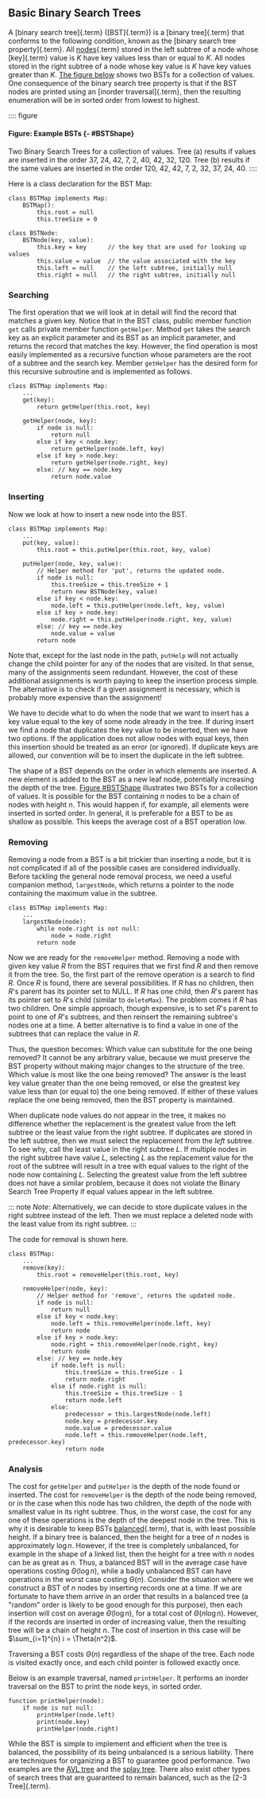 
## Basic Binary Search Trees

A [binary search tree]{.term}
([BST]{.term}) is a
[binary tree]{.term} that conforms to the
following condition, known as the
[binary search tree property]{.term}. All
[nodes](#node){.term} stored in the left subtree
of a node whose [key]{.term} value is $K$ have
key values less than or equal to $K$. All nodes stored in the right
subtree of a node whose key value is $K$ have key values greater than $K$.
[The figure below](#BSTShape) shows two
BSTs for a collection of values. One consequence of the binary search
tree property is that if the BST nodes are printed using an
[inorder traversal]{.term}, then the resulting enumeration will be in sorted order from
lowest to highest.

:::: figure
#### Figure: Example BSTs {- #BSTShape}

<inlineav id="BSTShapeCON" src="Binary/BSTShapeCON.js" name="Binary/BSTShapeCON" links="Binary/BSTShapeCON.css" static/>

Two Binary Search Trees for a collection of values. Tree (a) results if
values are inserted in the order 37, 24, 42, 7, 2, 40, 42, 32, 120. Tree
(b) results if the same values are inserted in the order 120, 42, 42, 7,
2, 32, 37, 24, 40.
::::

Here is a class declaration for the BST Map:

    class BSTMap implements Map:
        BSTMap():
            this.root = null
            this.treeSize = 0

    class BSTNode:
        BSTNode(key, value):
            this.key = key      // the key that are used for looking up values
            this.value = value  // the value associated with the key
            this.left = null    // the left subtree, initially null
            this.right = null   // the right subtree, initially null


### Searching

The first operation that we will look at in detail will find the record
that matches a given key. Notice that in the BST class, public member
function `get` calls private member function `getHelper`. Method `get`
takes the search key as an explicit parameter and its BST as an implicit
parameter, and returns the record that matches the key. However, the
find operation is most easily implemented as a recursive function whose
parameters are the root of a subtree and the search key. Member
`getHelper` has the desired form for this recursive subroutine and is
implemented as follows.

    class BSTMap implements Map:
        ...
        get(key):
            return getHelper(this.root, key)

        getHelper(node, key):
            if node is null:
                return null
            else if key < node.key:
                return getHelper(node.left, key)
            else if key > node.key:
                return getHelper(node.right, key)
            else: // key == node.key
                return node.value


<inlineav id="BSTsearchCON" src="Binary/BSTsearchCON.js" name="BST Search Slideshow" links="Binary/BSTCON.css"/>

<avembed id="BSTsearchPRO" src="Binary/BSTsearchPRO.html" type="pe" name="BST Search Proficiency Exercise"/>

### Inserting

Now we look at how to insert a new node into the BST.

    class BSTMap implements Map:
        ...
        put(key, value):
            this.root = this.putHelper(this.root, key, value)

        putHelper(node, key, value):
            // Helper method for 'put', returns the updated node.
            if node is null:
                this.treeSize = this.treeSize + 1
                return new BSTNode(key, value)
            else if key < node.key:
                node.left = this.putHelper(node.left, key, value)
            else if key > node.key:
                node.right = this.putHelper(node.right, key, value)
            else: // key == node.key
                node.value = value
            return node


<inlineav id="BSTinsertCON" src="Binary/BSTinsertCON.js" name="BST Insert Slideshow" links="Binary/BSTCON.css"/>

Note that, except for the last node in the path, `putHelp` will not
actually change the child pointer for any of the nodes that are visited.
In that sense, many of the assignments seem redundant. However, the cost
of these additional assignments is worth paying to keep the insertion
process simple. The alternative is to check if a given assignment is
necessary, which is probably more expensive than the assignment!

We have to decide what to do when the node that we want to insert has a
key value equal to the key of some node already in the tree. If during
insert we find a node that duplicates the key value to be inserted, then
we have two options. If the application does not allow nodes with equal
keys, then this insertion should be treated as an error (or ignored). If
duplicate keys are allowed, our convention will be to insert the
duplicate in the left subtree.

The shape of a BST depends on the order in which elements are inserted.
A new element is added to the BST as a new leaf node, potentially
increasing the depth of the tree.
[Figure #BSTShape](#BSTShape) illustrates two BSTs
for a collection of values. It is possible for the BST containing $n$
nodes to be a chain of nodes with height $n$. This would happen if, for
example, all elements were inserted in sorted order. In general, it is
preferable for a BST to be as shallow as possible. This keeps the
average cost of a BST operation low.

<avembed id="BSTinsertPRO" src="Binary/BSTinsertPRO.html" type="pe" name="BST Insert Proficiency Exercise"/>

### Removing

Removing a node from a BST is a bit trickier than inserting a node, but
it is not complicated if all of the possible cases are considered
individually. Before tackling the general node removal process, we need
a useful companion method, `largestNode`, which returns a pointer to the
node containing the maximum value in the subtree.

    class BSTMap implements Map:
        ...
        largestNode(node):
            while node.right is not null:
                node = node.right
            return node

Now we are ready for the `removeHelper` method. Removing a node with
given key value $R$ from the BST requires that we first find $R$ and
then remove it from the tree. So, the first part of the remove operation
is a search to find $R$. Once $R$ is found, there are several
possibilities. If $R$ has no children, then $R$'s parent has its
pointer set to NULL. If $R$ has one child, then $R$'s parent has its
pointer set to $R$'s child (similar to `deleteMax`). The problem comes
if $R$ has two children. One simple approach, though expensive, is to
set $R$'s parent to point to one of $R$'s subtrees, and then reinsert
the remaining subtree's nodes one at a time. A better alternative is to
find a value in one of the subtrees that can replace the value in $R$.

Thus, the question becomes: Which value can substitute for the one being
removed? It cannot be any arbitrary value, because we must preserve the
BST property without making major changes to the structure of the tree.
Which value is most like the one being removed? The answer is the least
key value greater than the one being removed, or else the greatest key
value less than (or equal to) the one being removed. If either of these
values replace the one being removed, then the BST property is
maintained.

<inlineav id="BSTremoveCON" src="Binary/BSTremoveCON.js" name="BST remove Slideshow" links="Binary/BSTCON.css"/>

When duplicate node values do not appear in the tree, it makes no
difference whether the replacement is the greatest value from the left
subtree or the least value from the right subtree. If duplicates are
stored in the left subtree, then we must select the replacement from the
*left* subtree. To see why, call the least value in the right
subtree $L$. If multiple nodes in the right subtree have value $L$,
selecting $L$ as the replacement value for the root of the subtree will
result in a tree with equal values to the right of the node now
containing $L$. Selecting the greatest value from the left subtree does
not have a similar problem, because it does not violate the Binary
Search Tree Property if equal values appear in the left subtree.

::: note
*Note*: Alternatively, we can decide to store duplicate values in the
right subtree instead of the left. Then we must replace a deleted node
with the least value from its right subtree.
:::

The code for removal is shown here.

    class BSTMap:
        ...
        remove(key):
            this.root = removeHelper(this.root, key)

        removeHelper(node, key):
            // Helper method for 'remove', returns the updated node.
            if node is null:
                return null
            else if key < node.key:
                node.left = this.removeHelper(node.left, key)
                return node
            else if key > node.key:
                node.right = this.removeHelper(node.right, key)
                return node
            else: // key == node.key
                if node.left is null:
                    this.treeSize = this.treeSize - 1
                    return node.right
                else if node.right is null:
                    this.treeSize = this.treeSize - 1
                    return node.left
                else:
                    predecessor = this.largestNode(node.left)
                    node.key = predecessor.key
                    node.value = predecessor.value
                    node.left = this.removeHelper(node.left, predecessor.key)
                    return node


<avembed id="BSTremovePRO" src="Binary/BSTremovePRO.html" type="pe" name="BST Remove Proficiency Exercise"/>

### Analysis

The cost for `getHelper` and `putHelper` is the depth of the node found
or inserted. The cost for `removeHelper` is the depth of the node being
removed, or in the case when this node has two children, the depth of
the node with smallest value in its right subtree. Thus, in the worst
case, the cost for any one of these operations is the depth of the
deepest node in the tree. This is why it is desirable to keep BSTs
[balanced](#balanced-tree){.term}, that is, with
least possible height. If a binary tree is balanced, then the height for
a tree of $n$ nodes is approximately $\log n$. However, if the tree is
completely unbalanced, for example in the shape of a linked list, then
the height for a tree with $n$ nodes can be as great as $n$. Thus, a
balanced BST will in the average case have operations costing
$\Theta(\log n)$, while a badly unbalanced BST can have operations in
the worst case costing $\Theta(n)$. Consider the situation where we
construct a BST of $n$ nodes by inserting records one at a time. If we
are fortunate to have them arrive in an order that results in a balanced
tree (a "random" order is likely to be good enough for this purpose),
then each insertion will cost on average $\Theta(\log n)$, for a total
cost of $\Theta(n \log n)$. However, if the records are inserted in
order of increasing value, then the resulting tree will be a chain of
height $n$. The cost of insertion in this case will be
$\sum_{i=1}^{n} i = \Theta(n^2)$.

Traversing a BST costs $\Theta(n)$ regardless of the shape of the tree.
Each node is visited exactly once, and each child pointer is followed
exactly once.

Below is an example traversal, named `printHelper`. It performs an
inorder traversal on the BST to print the node keys, in sorted order.

    function printHelper(node):
        if node is not null:
            printHelper(node.left)
            print(node.key)
            printHelper(node.right)

While the BST is simple to implement and efficient when the tree is
balanced, the possibility of its being unbalanced is a serious
liability. There are techniques for organizing a BST to guarantee good
performance. Two examples are the
[AVL tree](#the-avl-tree) and the
[splay tree](#the-splay-tree). There
also exist other types of search trees that are guaranteed to remain
balanced, such as the
[2-3 Tree]{.term}.

